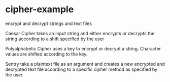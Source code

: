 # cipher-example
encrypt and decrypt strings and text files 

Caesar Cipher takes an input string and either encrypts or decrypts the string according to a shift specified by the user

Polyalphabetic Cipher uses a key to encrypt or decrypt a string. Character values are shifted according to the key.

Sentry take a plaintext file as an argument and creates a new encrypted and decrypted text file according to a specific cipher method as specified by the user. 
